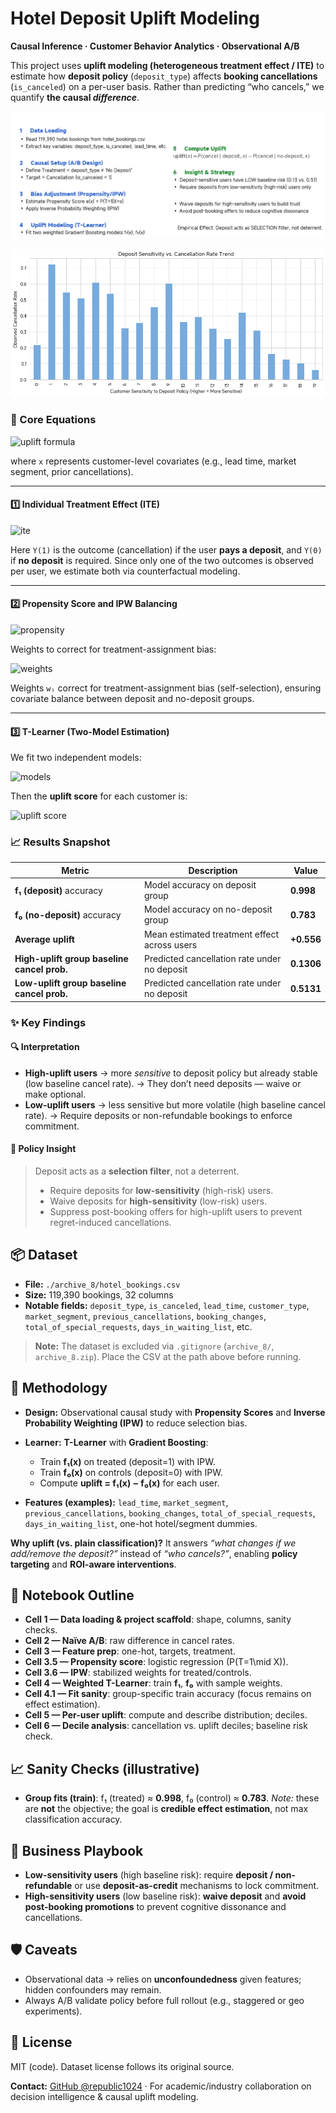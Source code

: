 # Hotel Deposit Uplift Modeling

**Causal Inference · Customer Behavior Analytics · Observational A/B**

This project uses **uplift modeling (heterogeneous treatment effect / ITE)** to estimate how **deposit policy** (`deposit_type`) affects **booking cancellations** (`is_canceled`) on a per-user basis. Rather than predicting “who cancels,” we quantify **the causal *difference***.

![image-20251030033000245](./assets/image-20251030033000245.png)

![image-20251030032655183](./assets/image-20251030032655183.png)

### 🧮 Core Equations

![uplift formula](https://latex.codecogs.com/svg.image?%5Ctextbf%7Buplift%7D\(x\)%20%3D%20P\(%5Ctext%7Bcancel%7D%20%5Cmid%20%5Ctext%7Bdeposit%7D%2C%20x\)%20-%20P\(%5Ctext%7Bcancel%7D%20%5Cmid%20%5Ctext%7Bno-deposit%7D%2C%20x\))

where `x` represents customer-level covariates (e.g., lead time, market segment, prior cancellations).

---

#### 1️⃣ Individual Treatment Effect (ITE)

![ite](https://latex.codecogs.com/svg.image?%5Ctau\(x\)%20%3D%20E%5BY\(1\)%20-%20Y\(0\)%20%7C%20X%20%3D%20x%5D)

Here `Y(1)` is the outcome (cancellation) if the user **pays a deposit**, and `Y(0)` if **no deposit** is required.
Since only one of the two outcomes is observed per user, we estimate both via counterfactual modeling.

---

#### 2️⃣ Propensity Score and IPW Balancing

![propensity](https://latex.codecogs.com/svg.image?e\(x\)%20%3D%20P\(T%3D1%20%7C%20X%3Dx\))

Weights to correct for treatment-assignment bias:

![weights](https://latex.codecogs.com/svg.image?w_i%20%3D%20%5Cbegin%7Bcases%7D%20%5Cfrac%7B1%7D%7Be\(x_i\)%7D%2C%20%26%20T_i%3D1%20%5C%5C%20%5Cfrac%7B1%7D%7B1-e\(x_i\)%7D%2C%20%26%20T_i%3D0%20%5Cend%7Bcases%7D)

Weights `wᵢ` correct for treatment-assignment bias (self-selection), ensuring covariate balance between deposit and no-deposit groups.

---

#### 3️⃣ T-Learner (Two-Model Estimation)

We fit two independent models:

![models](https://latex.codecogs.com/svg.image?%5Chat%7Bf%7D_1\(x\)%20%3D%20%5Chat%7BP%7D\(Y%3D1%20%5Cmid%20T%3D1%2C%20X%3Dx\)%20%5Cquad%20%5Ctext%7Band%7D%20%5Cquad%20%5Chat%7Bf%7D_0\(x\)%20%3D%20%5Chat%7BP%7D\(Y%3D1%20%5Cmid%20T%3D0%2C%20X%3Dx\))

Then the **uplift score** for each customer is:

![uplift score](https://latex.codecogs.com/svg.image?%5Cwidehat%7B%5Ctext%7Buplift%7D%7D\(x\)%20%3D%20%5Chat%7Bf%7D_1\(x\)%20-%20%5Chat%7Bf%7D_0\(x\))

### 📈 Results Snapshot

| Metric                                      | Description                                  | Value      |
| ------------------------------------------- | -------------------------------------------- | ---------- |
| **f₁ (deposit)** accuracy                   | Model accuracy on deposit group              | **0.998**  |
| **f₀ (no-deposit)** accuracy                | Model accuracy on no-deposit group           | **0.783**  |
| **Average uplift**                          | Mean estimated treatment effect across users | **+0.556** |
| **High-uplift group baseline cancel prob.** | Predicted cancellation rate under no deposit | **0.1306** |
| **Low-uplift group baseline cancel prob.**  | Predicted cancellation rate under no deposit | **0.5131** |

### ✨ Key Findings

#### 🔍 Interpretation

- **High-uplift users** → more *sensitive* to deposit policy but already stable (low baseline cancel rate).
   → They don’t need deposits — waive or make optional.
- **Low-uplift users** → less sensitive but more volatile (high baseline cancel rate).
   → Require deposits or non-refundable bookings to enforce commitment.

#### 🎯 Policy Insight

> Deposit acts as a **selection filter**, not a deterrent.
>
> - Require deposits for **low-sensitivity** (high-risk) users.
> - Waive deposits for **high-sensitivity** (low-risk) users.
> - Suppress post-booking offers for high-uplift users to prevent regret-induced cancellations.

## 📦 Dataset

* **File:** `./archive_8/hotel_bookings.csv`
* **Size:** 119,390 bookings, 32 columns
* **Notable fields:** `deposit_type`, `is_canceled`, `lead_time`, `customer_type`, `market_segment`, `previous_cancellations`, `booking_changes`, `total_of_special_requests`, `days_in_waiting_list`, etc.

> **Note:** The dataset is excluded via `.gitignore` (`archive_8/`, `archive_8.zip`). Place the CSV at the path above before running.

## 🧪 Methodology

* **Design:** Observational causal study with **Propensity Scores** and **Inverse Probability Weighting (IPW)** to reduce selection bias.
* **Learner:** **T-Learner** with **Gradient Boosting**:

  * Train **f₁(x)** on treated (deposit=1) with IPW.
  * Train **f₀(x)** on controls (deposit=0) with IPW.
  * Compute **uplift = f₁(x) − f₀(x)** for each user.
* **Features (examples):** `lead_time`, `market_segment`, `previous_cancellations`, `booking_changes`, `total_of_special_requests`, `days_in_waiting_list`, one-hot hotel/segment dummies.

**Why uplift (vs. plain classification)?**
It answers *“what changes if we add/remove the deposit?”* instead of *“who cancels?”*, enabling **policy targeting** and **ROI-aware interventions**.

## 📓 Notebook Outline

* **Cell 1 — Data loading & project scaffold**: shape, columns, sanity checks.
* **Cell 2 — Naïve A/B**: raw difference in cancel rates.
* **Cell 3 — Feature prep**: one-hot, targets, treatment.
* **Cell 3.5 — Propensity score**: logistic regression (P(T=1\mid X)).
* **Cell 3.6 — IPW**: stabilized weights for treated/controls.
* **Cell 4 — Weighted T-Learner**: train **f₁**, **f₀** with sample weights.
* **Cell 4.1 — Fit sanity**: group-specific train accuracy (focus remains on effect estimation).
* **Cell 5 — Per-user uplift**: compute and describe distribution; deciles.
* **Cell 6 — Decile analysis**: cancellation vs. uplift deciles; baseline risk check.


## 📈 Sanity Checks (illustrative)

* **Group fits (train)**: f₁ (treated) ≈ **0.998**, f₀ (control) ≈ **0.783**.
  *Note:* these are **not** the objective; the goal is **credible effect estimation**, not max classification accuracy.

## 🧠 Business Playbook

* **Low-sensitivity users** (high baseline risk): require **deposit / non-refundable** or use **deposit-as-credit** mechanisms to lock commitment.
* **High-sensitivity users** (low baseline risk): **waive deposit** and **avoid post-booking promotions** to prevent cognitive dissonance and cancellations.

## 🛡️ Caveats

* Observational data → relies on **unconfoundedness** given features; hidden confounders may remain.
* Always A/B validate policy before full rollout (e.g., staggered or geo experiments).

## 📜 License

MIT (code). Dataset license follows its original source.

**Contact:** [GitHub @republic1024](https://github.com/Republic1024) · For academic/industry collaboration on decision intelligence & causal uplift modeling.
